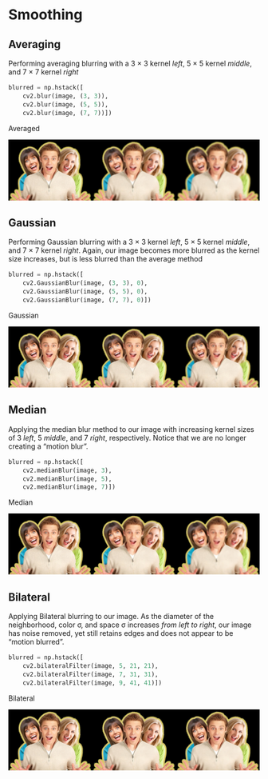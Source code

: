 # Smoothing

## Averaging
Performing averaging blurring with
a 3 × 3 kernel *left*, 5 × 5 kernel *middle*,
and 7 × 7 kernel *right*
```python
blurred = np.hstack([
    cv2.blur(image, (3, 3)),
    cv2.blur(image, (5, 5)),
    cv2.blur(image, (7, 7))])
```   

Averaged

![image](output/Averaged.jpg)


## Gaussian
Performing Gaussian blurring with a
3 × 3 kernel *left*, 5 × 5 kernel *middle*,
and 7 × 7 kernel *right*. Again,
our image becomes more blurred as
the kernel size increases, but is less
blurred than the average method
```python
blurred = np.hstack([
    cv2.GaussianBlur(image, (3, 3), 0),
    cv2.GaussianBlur(image, (5, 5), 0),
    cv2.GaussianBlur(image, (7, 7), 0)])
```   

Gaussian

![image](output/Gaussian.jpg)


## Median
Applying the median blur method to
our image with increasing kernel
sizes of 3 *left*, 5 *middle*, and
7 *right*, respectively. Notice that
we are no longer creating a “motion
blur”.
```python
blurred = np.hstack([
    cv2.medianBlur(image, 3),
    cv2.medianBlur(image, 5),
    cv2.medianBlur(image, 7)])
```   

Median

![image](output/Median.jpg)


## Bilateral
Applying Bilateral blurring to our
image. As the diameter of the
neighborhood, color σ, and space σ
increases *from left to right*, our image
has noise removed, yet still retains
edges and does not appear to
be “motion blurred”.
```python
blurred = np.hstack([
    cv2.bilateralFilter(image, 5, 21, 21),
    cv2.bilateralFilter(image, 7, 31, 31),
    cv2.bilateralFilter(image, 9, 41, 41)])
```   

Bilateral

![image](output/Bilateral.jpg)

